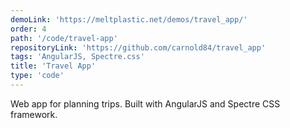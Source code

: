 ```yaml
---
demoLink: 'https://meltplastic.net/demos/travel_app/'
order: 4
path: '/code/travel-app'
repositoryLink: 'https://github.com/carnold84/travel_app'
tags: 'AngularJS, Spectre.css'
title: 'Travel App'
type: 'code'
---
```


Web app for planning trips. Built with AngularJS and Spectre CSS framework.
